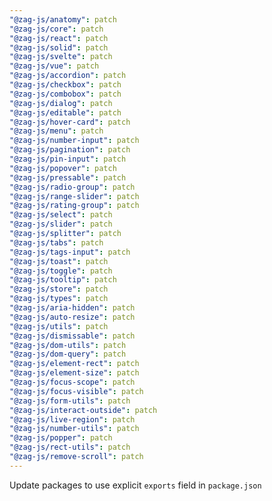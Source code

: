 ```yaml
---
"@zag-js/anatomy": patch
"@zag-js/core": patch
"@zag-js/react": patch
"@zag-js/solid": patch
"@zag-js/svelte": patch
"@zag-js/vue": patch
"@zag-js/accordion": patch
"@zag-js/checkbox": patch
"@zag-js/combobox": patch
"@zag-js/dialog": patch
"@zag-js/editable": patch
"@zag-js/hover-card": patch
"@zag-js/menu": patch
"@zag-js/number-input": patch
"@zag-js/pagination": patch
"@zag-js/pin-input": patch
"@zag-js/popover": patch
"@zag-js/pressable": patch
"@zag-js/radio-group": patch
"@zag-js/range-slider": patch
"@zag-js/rating-group": patch
"@zag-js/select": patch
"@zag-js/slider": patch
"@zag-js/splitter": patch
"@zag-js/tabs": patch
"@zag-js/tags-input": patch
"@zag-js/toast": patch
"@zag-js/toggle": patch
"@zag-js/tooltip": patch
"@zag-js/store": patch
"@zag-js/types": patch
"@zag-js/aria-hidden": patch
"@zag-js/auto-resize": patch
"@zag-js/utils": patch
"@zag-js/dismissable": patch
"@zag-js/dom-utils": patch
"@zag-js/dom-query": patch
"@zag-js/element-rect": patch
"@zag-js/element-size": patch
"@zag-js/focus-scope": patch
"@zag-js/focus-visible": patch
"@zag-js/form-utils": patch
"@zag-js/interact-outside": patch
"@zag-js/live-region": patch
"@zag-js/number-utils": patch
"@zag-js/popper": patch
"@zag-js/rect-utils": patch
"@zag-js/remove-scroll": patch
---
```


Update packages to use explicit `exports` field in `package.json`
